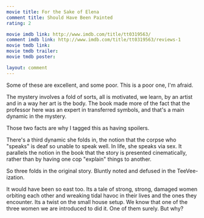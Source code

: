 ```yaml
---
movie title: For the Sake of Elena
comment title: Should Have Been Painted
rating: 2

movie imdb link: http://www.imdb.com/title/tt0319563/
comment imdb link: http://www.imdb.com/title/tt0319563/reviews-1
movie tmdb link: 
movie tmdb trailer: 
movie tmdb poster: 

layout: comment
---
```


Some of these are excellent, and some poor. This is a poor one, I'm afraid.

The mystery involves a fold of sorts, all is motivated, we learn, by an artist and in a way her art is the body. The book made more of the fact that the professor here was an expert in transferred symbols, and that's a main dynamic in the mystery.

Those two facts are why I tagged this as having spoilers.

There's a third dynamic she folds in, the notion that the corpse who "speaks" is deaf so unable to speak well. In life, she speaks via sex. It parallels the notion in the book that the story is presented cinematically, rather than by having one cop "explain" things to another.

So three folds in the original story. Bluntly noted and defused in the TeeVee-ization.

It would have been so east too. Its a tale of strong, strong, damaged women orbiting each other and wreaking tidal havoc in their lives and the ones they encounter. Its a twist on the small house setup. We know that one of the three women we are introduced to did it. One of them surely. But why?
